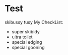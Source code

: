 # Test

skibussy tusy
My CheckList:
* super skibidy
* ultra toilet
* special edging
* special gooning